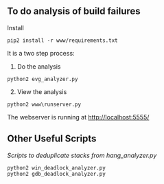 
## To do analysis of build failures

Install

```
pip2 install -r www/requirements.txt
```

It is a two step process:

1. Do the analysis

```
python2 evg_analyzer.py
```

2. View the analysis

```
python2 www\runserver.py
```
The webserver is running at <http://localhost:5555/>

## Other Useful Scripts

*Scripts to deduplicate stacks from hang_analyzer.py*

```
python2 win_deadlock_analyzer.py
python2 gdb_deadlock_analyzer.py
```
